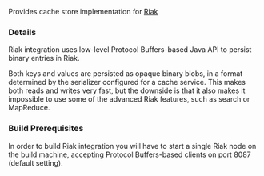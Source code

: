 Provides cache store implementation for [Riak](http://basho.com/)

### Details

Riak integration uses low-level Protocol Buffers-based Java API to persist binary entries in Riak.

Both keys and values are persisted as opaque binary blobs, in a format determined by the serializer
configured for a cache service. This makes both reads and writes very fast, but the downside is that
it also makes it impossible to use some of the advanced Riak features, such as search or MapReduce.

### Build Prerequisites

In order to build Riak integration you will have to start a single Riak node on the build machine,
accepting Protocol Buffers-based clients on port 8087 (default setting).
